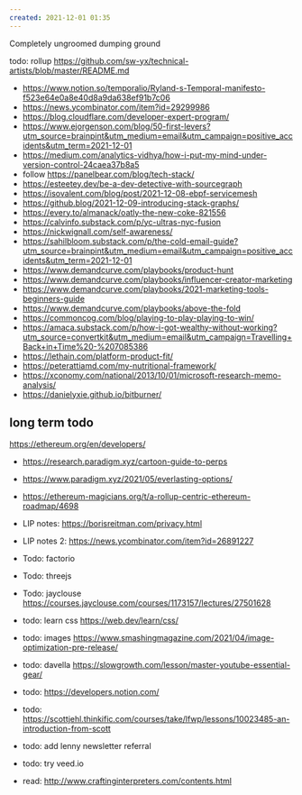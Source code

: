 ```yaml
---
created: 2021-12-01 01:35
---
```


Completely ungroomed dumping ground

todo: rollup https://github.com/sw-yx/technical-artists/blob/master/README.md

- https://www.notion.so/temporalio/Ryland-s-Temporal-manifesto-f523e64e0a8e40d8a9da638ef91b7c06
- https://news.ycombinator.com/item?id=29299986
- https://blog.cloudflare.com/developer-expert-program/
- https://www.ejorgenson.com/blog/50-first-levers?utm_source=brainpint&utm_medium=email&utm_campaign=positive_accidents&utm_term=2021-12-01
- https://medium.com/analytics-vidhya/how-i-put-my-mind-under-version-control-24caea37b8a5
- follow <https://panelbear.com/blog/tech-stack/>
- https://esteetey.dev/be-a-dev-detective-with-sourcegraph
- https://isovalent.com/blog/post/2021-12-08-ebpf-servicemesh
- https://github.blog/2021-12-09-introducing-stack-graphs/
- https://every.to/almanack/oatly-the-new-coke-821556
- https://calvinfo.substack.com/p/yc-ultras-nyc-fusion
- https://nickwignall.com/self-awareness/
- https://sahilbloom.substack.com/p/the-cold-email-guide?utm_source=brainpint&utm_medium=email&utm_campaign=positive_accidents&utm_term=2021-12-01
- https://www.demandcurve.com/playbooks/product-hunt
- https://www.demandcurve.com/playbooks/influencer-creator-marketing
- https://www.demandcurve.com/playbooks/2021-marketing-tools-beginners-guide
- https://www.demandcurve.com/playbooks/above-the-fold
- https://commoncog.com/blog/playing-to-play-playing-to-win/
- https://amaca.substack.com/p/how-i-got-wealthy-without-working?utm_source=convertkit&utm_medium=email&utm_campaign=Travelling+Back+in+Time%20-%207085386
- https://lethain.com/platform-product-fit/
- https://peterattiamd.com/my-nutritional-framework/
- https://xconomy.com/national/2013/10/01/microsoft-research-memo-analysis/
- https://danielyxie.github.io/bitburner/

## long term todo

<https://ethereum.org/en/developers/>

- <https://research.paradigm.xyz/cartoon-guide-to-perps>
- <https://www.paradigm.xyz/2021/05/everlasting-options/>
- <https://ethereum-magicians.org/t/a-rollup-centric-ethereum-roadmap/4698>

- LIP notes: <https://borisreitman.com/privacy.html>
- LIP notes 2: <https://news.ycombinator.com/item?id=26891227>
- Todo: factorio
- Todo: threejs
- Todo: jayclouse <https://courses.jayclouse.com/courses/1173157/lectures/27501628>
- todo: learn css <https://web.dev/learn/css/>
- todo: images <https://www.smashingmagazine.com/2021/04/image-optimization-pre-release/>
- todo: davella <https://slowgrowth.com/lesson/master-youtube-essential-gear/>
- todo: <https://developers.notion.com/>
- todo: <https://scottjehl.thinkific.com/courses/take/lfwp/lessons/10023485-an-introduction-from-scott>
- todo: add lenny newsletter referral
- todo: try veed.io
- read: <http://www.craftinginterpreters.com/contents.html>
